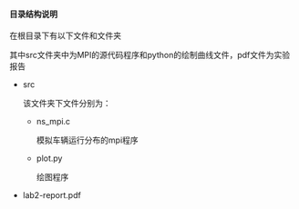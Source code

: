 #### 目录结构说明

在根目录下有以下文件和文件夹

其中src文件夹中为MPI的源代码程序和python的绘制曲线文件，pdf文件为实验报告

* src

  该文件夹下文件分别为：

  * ns_mpi.c

    模拟车辆运行分布的mpi程序

  * plot.py

    绘图程序

* lab2-report.pdf

  ​